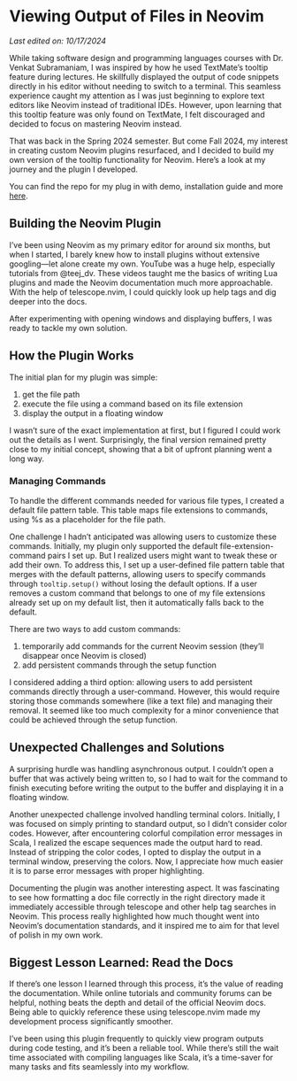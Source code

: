 # Viewing Output of Files in Neovim

*Last edited on: 10/17/2024*

While taking software design and programming languages courses with Dr. Venkat
Subramaniam, I was inspired by how he used TextMate’s tooltip feature during
lectures. He skillfully displayed the output of code snippets directly in his
editor without needing to switch to a terminal. This seamless experience caught
my attention as I was just beginning to explore text editors like Neovim
instead of traditional IDEs. However, upon learning that this tooltip feature
was only found on TextMate, I felt discouraged and decided to focus on
mastering Neovim instead.

That was back in the Spring 2024 semester. But come Fall 2024, my interest in
creating custom Neovim plugins resurfaced, and I decided to build my own
version of the tooltip functionality for Neovim. Here’s a look at my journey
and the plugin I developed.

You can find the repo for my plug in with demo, installation guide and more
[here](https://github.com/e-mar404/tooltip.nvim).

## Building the Neovim Plugin

I’ve been using Neovim as my primary editor for around six months, but when I
started, I barely knew how to install plugins without extensive googling—let
alone create my own. YouTube was a huge help, especially tutorials from
@teej_dv. These videos taught me the basics of writing Lua plugins and made the
Neovim documentation much more approachable. With the help of telescope.nvim, I
could quickly look up help tags and dig deeper into the docs.

After experimenting with opening windows and displaying buffers, I was ready to
tackle my own solution.

## How the Plugin Works

The initial plan for my plugin was simple:

1.	get the file path
2.	execute the file using a command based on its file extension
3.	display the output in a floating window

I wasn’t sure of the exact implementation at first, but I figured I could work
out the details as I went. Surprisingly, the final version remained pretty
close to my initial concept, showing that a bit of upfront planning went a long
way.

### Managing Commands

To handle the different commands needed for various file types, I created a
default file pattern table. This table maps file extensions to commands, using
%s as a placeholder for the file path.

One challenge I hadn’t anticipated was allowing users to customize these
commands. Initially, my plugin only supported the default
file-extension-command pairs I set up. But I realized users might want to tweak
these or add their own. To address this, I set up a user-defined file pattern
table that merges with the default patterns, allowing users to specify commands
through `tooltip.setup()` without losing the default options. If a user removes
a custom command that belongs to one of my file extensions already set up on my
default list, then it automatically falls back to the default.

There are two ways to add custom commands:

1.	temporarily add commands for the current Neovim session (they’ll disappear
    once Neovim is closed)
2.	add persistent commands through the setup function

I considered adding a third option: allowing users to add persistent commands
directly through a user-command. However, this would require storing those
commands somewhere (like a text file) and managing their removal. It seemed
like too much complexity for a minor convenience that could be achieved through
the setup function.

## Unexpected Challenges and Solutions

A surprising hurdle was handling asynchronous output. I couldn’t open a buffer
that was actively being written to, so I had to wait for the command to finish
executing before writing the output to the buffer and displaying it in a
floating window.

Another unexpected challenge involved handling terminal colors. Initially, I
was focused on simply printing to standard output, so I didn’t consider color
codes. However, after encountering colorful compilation error messages in
Scala, I realized the escape sequences made the output hard to read. Instead of
stripping the color codes, I opted to display the output in a terminal window,
preserving the colors. Now, I appreciate how much easier it is to parse error
messages with proper highlighting.

Documenting the plugin was another interesting aspect. It was fascinating to
see how formatting a doc file correctly in the right directory made it
immediately accessible through telescope and other help tag searches in Neovim.
This process really highlighted how much thought went into Neovim’s
documentation standards, and it inspired me to aim for that level of polish in
my own work.

## Biggest Lesson Learned: Read the Docs

If there’s one lesson I learned through this process, it’s the value of reading
the documentation. While online tutorials and community forums can be helpful,
nothing beats the depth and detail of the official Neovim docs. Being able to
quickly reference these using telescope.nvim made my development process
significantly smoother.

I’ve been using this plugin frequently to quickly view program outputs during
code testing, and it’s been a reliable tool. While there’s still the wait time
associated with compiling languages like Scala, it’s a time-saver for many
tasks and fits seamlessly into my workflow.
